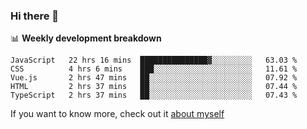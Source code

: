 ### Hi there 👋

<!--
**HondryTravis/HondryTravis** is a ✨ _special_ ✨ repository because its `README.md` (this file) appears on your GitHub profile.

Here are some ideas to get you started:

- 🔭 I’m currently working on ...
- 🌱 I’m currently learning ...
- 👯 I’m looking to collaborate on ...
- 🤔 I’m looking for help with ...
- 💬 Ask me about ...
- 📫 How to reach me: ...
- 😄 Pronouns: ...
- ⚡ Fun fact: ...
-->

<!-- [![travis's github stats](https://github-readme-stats.vercel.app/api?username=HondryTravis)](https://github.com/anuraghazra/github-readme-stats)  -->
<!-- ![travis's github stats](https://github-readme-stats.anuraghazra1.vercel.app/api/top-langs/?username=HondryTravis&theme=nord&layout=compact) -->

📊 **Weekly development breakdown**

<!--START_SECTION:waka-->
```text
JavaScript   22 hrs 16 mins  ███████████████▓░░░░░░░░░   63.03 % 
CSS          4 hrs 6 mins    ███░░░░░░░░░░░░░░░░░░░░░░   11.61 % 
Vue.js       2 hrs 47 mins   ██░░░░░░░░░░░░░░░░░░░░░░░   07.92 % 
HTML         2 hrs 37 mins   ██░░░░░░░░░░░░░░░░░░░░░░░   07.44 % 
TypeScript   2 hrs 37 mins   ██░░░░░░░░░░░░░░░░░░░░░░░   07.43 % 
```
<!--END_SECTION:waka-->

If you want to know more, check out it [about myself](https://hondrytravis.github.io/)
